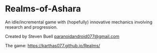# Realms-of-Ashara
An idle/incremental game with (hopefully) innovative mechanics involving research and progression.

Created by Steven Buell paranoidandroid077@gmail.com

The game: https://karthas077.github.io/Realms/